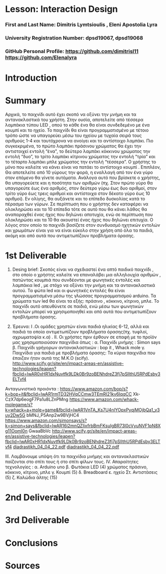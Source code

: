 # Lesson: Interaction Design

### First and Last Name: Dimitris Lymtsioulis , Eleni Apostolia Lyra
### University Registration Number: dpsd19067, dpsd19068
### GitHub Personal Profile: https://github.com/dimitrisl11  https://github.com/Elenalyra 

# Introduction

# Summary
 Αρχικά, το παιχνίδι αυτό έχει σκοπό να οξύνει την μνήμη και τα αντανακλαστικά του χρήστη. Στην
ουσία, αποτελείτε από τέσσερα λαμπάκια τύπου LED , οπού το κάθε ένα θα είναι συνδεδεμένο με ένα
κουμπί και το ηχείο. Το παιχνίδι θα είναι προγραμματισμένο με τέτοιο τρόπο ώστε να υπαγορεύει
μέσω του ηχείου με τυχαία σειρά τους αριθμούς 1-4 και ταυτόχρονα να ανοίγει και το αντίστοιχο
λαμπάκι. Πιο συγκεκριμένα, το πρώτο λαμπάκι πράσινου χρώματος θα έχει την αντιστοιχεί εντολή
“ένα", το δεύτερο λαμπάκι κόκκινου χρώματος την εντολή “δυο”, το τρίτο λαμπάκι κίτρινου
χρώματος την εντολή “τρία” και το τέταρτο λαμπάκι μπλε χρώματος την εντολή “τέσσερα”. Ο
χρήστης το μόνο που καλείτε να κάνει είναι να πατάει το αντίστοιχο κουμπί .
Επιπλέον, Θα αποτελείτε από 10 γύρους την φορά, η εναλλαγή από τον ένα γύρο στον επόμενο θα
γίνετε αυτόματα. Ανάλογα αυτό που βρίσκετε ο χρήστης, θα υπαγορεύετε και η ποσότητα των
αριθμών (πχ. Στον πρώτο γύρο θα υπαγορεύτε έως ένα αριθμός, στον δεύτερο γύρω έως δυο αριθμοί,
στον τρίτο γύρο έως τρεις αριθμοί και αντίστοιχα στον δέκατο γύρο έως 10 αριθμοί). Εν ολίγης, θα
αυξάνετε και το επίπεδο δυσκολίας κατά το πέρασμα των γύρων. Σε περίπτωση που ο χρήστης δεν
καταφέρει να ολοκληρώσει και τα 10 επίπεδα τότε σε αυτό που θα κάνει λάθος θα αναπαραχθεί ένας
ήχος που δηλώνει αποτυχία, ενώ σε περίπτωση που ολοκληρώσει και τα 10 θα ακουστεί ένας ήχος
που δηλώνει επιτυχία. Ο λόγος στον οποίο το παιχνίδι βασίζετε στον συνδυασμό ηχητικών εντολών
και χρωμάτων είναι για να είναι εύκολο στην χρήση από όλα τα παιδιά, ακόμη και από αυτά που
αντιμετωπίζουν προβλήματα όρασης. 

# 1st Deliverable
  1. Desing brief:
Σκοπός είναι να σχεδιαστεί ένα απτό παιδικό παιχνίδι , στο οποίο ο χρήστης καλείτε να επαναλάβει
μια αλληλουχία αριθμών , πατώντας κουμπιά που συνδέονται με φωνητικές εντολές και λαμπάκια
led , με στόχο να οξύνει την μνήμη και τα αντανακλαστικά αυτού. Τα φώτα led και οι φωνητικές
εντολές θα είναι προγραμματισμένα μέσω της γλώσσας προγραμματισμού arduino. Τα χρώματα των
led θα είναι τα εξής: πράσινο , κόκκινο, κίτρινο, μπλε. Το παιχνίδι αυτό απευθύνετε σε παιδιά, ενώ
μέσω των φωνητικών εντολών μπορεί να χρησιμοποιηθεί και από αυτά που αντιμετωπίζουν
προβλήματα όρασης. 
  
  2. Έρευνα:
I .Οι ομάδες χρηστών είναι παιδιά ηλικίας 6-12, αλλά και παιδιά τα οποία αντιμετωπίζουν
προβλήματα όρασης(πχ. τυφλοί, αχρωματοψία κ.α) .
II. Οι χρήστες πριν έρθουν σε επαφή με το προϊόν μας χρησιμοποιούσαν παιχνίδια όπως :
α. Παιχνίδι μνήμης : Simon says
β. Παιχνίδι γρήγορων αντανακλαστικών : bop it , Whack mole
γ. Παιχνίδια για παιδιά με προβλήματα όρασης: Τα κύρια παιχνίδια που έπαιζαν ήταν αυτά της
Μ.Κ.Ο (scify). http://www.scify.gr/site/en/impact-areas-en/assistive-technologies/leapen?fbclid=IwAR0xHR1dxNuvtfk9LDk0Br9zoBENhdreZ3fj7pSlIthU5RPdEsby3ELTvf4

Ανταγωνιστικά προιόντα :
https://www.amazon.com/bop/s?k=bop+it&fbclid=IwAR1rmTD32HVqCCmw3TEmRI21kv6IqqCC
Xk-CzX7dp6eogF7Pa1u8LZnPMng
https://www.amazon.com/whack-molegame/s?k=whack+a+mole+game&fbclid=IwAR1VnTA_Ks7U4nlYOpxPyqjMOjbQa1_v3uy2Dw5G
bMNJ_P5Anp2w9BVjHC4
https://www.amazon.com/simonsays/s?k=simon+says&fbclid=IwAR16i2mnQZIixfrbBmFKsuIgBR73l0cVyuNVF1pN8Xg11OomI0n
GwaaBbVc
http://www.scify.gr/site/en/impact-areas-en/assistive-technologies/leapen?fbclid=IwAR0xHR1dxNuvtfk9LDk0Br9zoBENhdreZ3fj7pSlIthU5RPdEsby3ELTvf4
[diadrastikh_04_04_22.pdf](https://github.com/dimitrisl11/Interaction-Design-Project-Assignment/files/8402947/diadrastikh_04_04_22.pdf)
[diadrastikh_04_04_22.pdf](https://github.com/dimitrisl11/Interaction-Design-Project-Assignment/files/8402949/diadrastikh_04_04_22.pdf)

III. Λαμβάνουμε υπόψη ότι τα παιχνίδια μνήμης και αντανακλαστικών παίζονται στο σπίτι τους ή στο
σπίτι φίλων τους.
ΙV. Απαραίτητες τεχνολογίες :
α. Arduino uno
β. Φωτάκια LED (4) χρώματος πράσινο, κόκκινο, κίτρινο, μπλε
γ. Κουμπί (5)
δ. Breadboard
ε. ηχείο
Στ. Αντιστάσεις (5)
ζ. Καλώδια άλτης (15) 

# 2nd Deliverable


# 3rd Deliverable 


# Conclusions


# Sources
